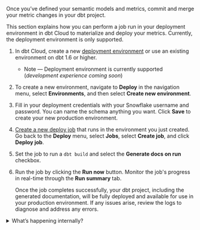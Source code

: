 Once you’ve defined your semantic models and metrics, commit and merge your metric changes in your dbt project. 

This section explains how you can perform a job run in your deployment environment in dbt Cloud to materialize and deploy your metrics. Currently, the deployment environment is only supported.

1. In dbt Cloud, create a new [deployment environment](/docs/deploy/deploy-environments#create-a-deployment-environment) or use an existing environment on dbt 1.6 or higher.
    * Note &mdash; Deployment environment is currently supported (_development experience coming soon_)
2. To create a new environment, navigate to **Deploy** in the navigation menu, select **Environments**, and then select **Create new environment**.
3. Fill in your deployment credentials with your Snowflake username and password. You can name the schema anything you want. Click **Save** to create your new production environment.
4. [Create a new deploy job](/docs/deploy/deploy-jobs#create-and-schedule-jobs) that runs in the environment you just created. Go back to the **Deploy** menu, select **Jobs**, select **Create job**, and click **Deploy job**.
5. Set the job to run a `dbt build` and select the **Generate docs on run** checkbox.
6. Run the job by clicking the **Run now** button. Monitor the job's progress in real-time through the **Run summary** tab. 
    
    Once the job completes successfully, your dbt project, including the generated documentation, will be fully deployed and available for use in your production environment. If any issues arise, review the logs to diagnose and address any errors.

<details>

<summary>What’s happening internally?</summary>

- Merging the code into your main branch allows dbt Cloud to pull those changes and build the definition in the manifest produced by the run. <br />
- Re-running the job in the deployment environment helps materialize the models, which the metrics depend on, in the data platform. It also makes sure that the manifest is up to date.<br />
- The Semantic Layer APIs pull in the most recent manifest and enables your integration to extract metadata from it.

</details>
